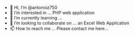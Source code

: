 - 👋 Hi, I’m @antonioz750
- 👀 I’m interested in ... PHP web application
- 🌱 I’m currently learning ...
- 💞️ I’m looking to collaborate on ... an Excel Web Application 
- 📫 How to reach me ... Please contact me here... 

<!---
antonioz750/antonioz750 is a ✨ special ✨ repository because its `README.md` (this file) appears on your GitHub profile.
You can click the Preview link to take a look at your changes.
--->
